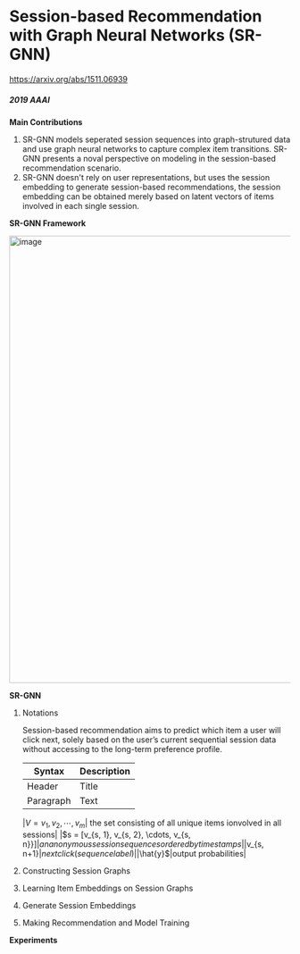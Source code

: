 # Session-based Recommendation with Graph Neural Networks (SR-GNN)

https://arxiv.org/abs/1511.06939

##### *2019 AAAI*

**Main Contributions**

1. SR-GNN models seperated session sequences into graph-strutured data and use graph neural networks  to capture complex item transitions. SR-GNN presents a noval perspective on modeling in the session-based recommendation scenario.
2. SR-GNN doesn't rely on user representations, but uses the session embedding to generate session-based recommendations, the session embedding can be obtained merely based on latent vectors of items involved in each single session.


**SR-GNN Framework**

<img width="801" alt="image" src="https://user-images.githubusercontent.com/49403324/208231350-c78cc9e3-da88-4f18-8ede-06c00c39fa19.png">


**SR-GNN**

1. Notations

	Session-based recommendation aims to predict which item a user will click next, solely based on the user’s current sequential session data without accessing to the 	long-term preference profile.
    
	| Syntax      | Description |
    | ----------- | ----------- |
    | Header      | Title       |
    | Paragraph   | Text        |
	
    |$V = {v_{1}, v_{2}, \cdots, v_{m}}$| the set consisting of all unique items ionvolved in all sessions|
	|$s = \[v_{s, 1}, v_{s, 2}, \cdots, v_{s, n}}\]$|an anonymous session sequence s ordered by timestamps|
	|$v_{s, n+1}$|next click (sequence label)|
	|$\hat{y}$|output probabilities|
  
2. Constructing Session Graphs


3. Learning Item Embeddings on Session Graphs


4. Generate Session Embeddings


5. Making Recommendation and Model Training



**Experiments**
